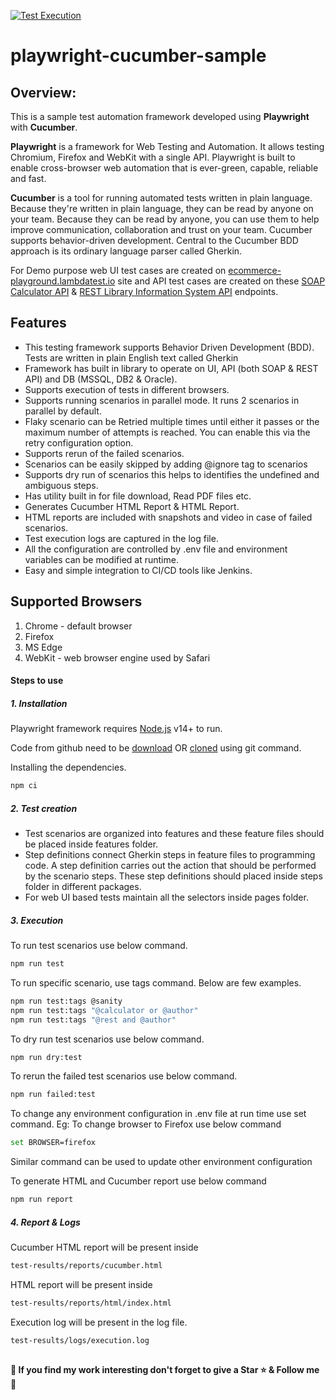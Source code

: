 [![Test Execution](https://github.com/VinayKumarBM/playwright-cucumber-sample/actions/workflows/main.yml/badge.svg)](https://github.com/VinayKumarBM/playwright-cucumber-sample/actions/workflows/main.yml)
<br>
# playwright-cucumber-sample

## **Overview:**

This is a sample test automation framework developed using **Playwright** with **Cucumber**.

**Playwright** is a framework for Web Testing and Automation. It allows testing Chromium, Firefox and WebKit with a single API. Playwright is built to enable cross-browser web automation that is ever-green, capable, reliable and fast.

**Cucumber** is a tool for running automated tests written in plain language. Because they're written in plain language, they can be read by anyone on your team. Because they can be read by anyone, you can use them to help improve communication, collaboration and trust on your team. Cucumber supports behavior-driven development. Central to the Cucumber BDD approach is its ordinary language parser called Gherkin. 

For Demo purpose web UI test cases are created on [ecommerce-playground.lambdatest.io](https://ecommerce-playground.lambdatest.io/index.php) site and API test cases are created on these [SOAP Calculator API](http://www.dneonline.com/calculator.asmx) & [REST Library Information System API](https://www.libraryinformationsystem.org/Services/RestService.svc) endpoints.

## Features

- This testing framework supports Behavior Driven Development (BDD). Tests are written in plain English text called Gherkin
- Framework has built in library to operate on UI, API (both SOAP & REST API) and DB (MSSQL, DB2 & Oracle).
- Supports execution of tests in different browsers.
- Supports running scenarios in parallel mode. It runs 2 scenarios in parallel by default.
- Flaky scenario can be Retried multiple times until either it passes or the maximum number of attempts is reached. You can enable this via the retry configuration option.
- Supports rerun of the failed scenarios.
- Scenarios can be easily skipped by adding @ignore tag to scenarios
- Supports dry run of scenarios this helps to identifies the undefined and ambiguous steps.
- Has utility built in for file download, Read PDF files etc.
- Generates Cucumber HTML Report & HTML Report.
- HTML reports are included with snapshots and video in case of failed scenarios.
- Test execution logs are captured in the log file.
- All the configuration are controlled by .env file and environment variables can be modified at runtime.
- Easy and simple integration to CI/CD tools like Jenkins.

## Supported Browsers

1. Chrome - default browser
2. Firefox
3. MS Edge
4. WebKit - web browser engine used by Safari


#### Steps to use
##### 1. Installation

Playwright framework requires [Node.js](https://nodejs.org/) v14+ to run.

Code from github need to be [download](https://github.com/VinayKumarBM/playwright-cucumber-sample/archive/refs/heads/master.zip) OR [cloned](https://github.com/VinayKumarBM/playwright-cucumber-sample.git) using git command.

Installing the dependencies.
```sh
npm ci
```
##### 2. Test creation
- Test scenarios are organized into features and these feature files should be placed inside features folder.
- Step definitions connect Gherkin steps in feature files to programming code. A step definition carries out the action that should be performed by the scenario steps. These step definitions should placed inside steps folder in different packages.
- For web UI based tests maintain all the selectors inside pages folder.

##### 3. Execution
To run test scenarios use below command.
```sh
npm run test
```
To run specific scenario, use tags command. Below are few examples.
```sh
npm run test:tags @sanity
npm run test:tags "@calculator or @author"
npm run test:tags "@rest and @author"
```
To dry run test scenarios use below command.
```sh
npm run dry:test
```
To rerun the failed test scenarios use below command.
```sh
npm run failed:test
```
To change any environment configuration in .env file at run time use set command.
Eg: To change browser to Firefox use below command
```sh
set BROWSER=firefox
```
Similar command can be used to update other environment configuration

To generate HTML and Cucumber report use below command
```sh
npm run report
```
##### 4. Report & Logs
Cucumber HTML report will be present inside
```sh
test-results/reports/cucumber.html
```
HTML report will be present inside
```sh
test-results/reports/html/index.html
```
Execution log will be present in the log file.
```sh
test-results/logs/execution.log
```
##  ##
**:pencil: If you find my work interesting don't forget to give a Star :star: & Follow me :busts_in_silhouette:**
